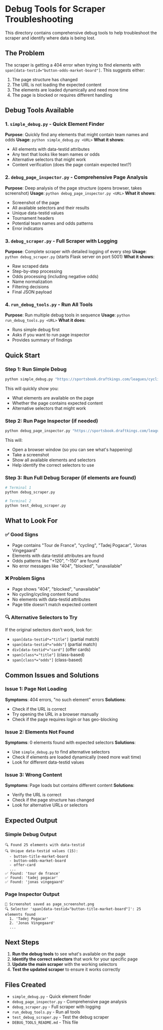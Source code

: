 # Debug Tools for Scraper Troubleshooting

This directory contains comprehensive debug tools to help troubleshoot the scraper and identify where data is being lost.

## The Problem

The scraper is getting a 404 error when trying to find elements with `span[data-testid="button-odds-market-board"]`. This suggests either:
1. The page structure has changed
2. The URL is not loading the expected content
3. The elements are loaded dynamically and need more time
4. The page is blocked or requires different handling

## Debug Tools Available

### 1. `simple_debug.py` - Quick Element Finder
**Purpose**: Quickly find any elements that might contain team names and odds
**Usage**: `python simple_debug.py <URL>`
**What it shows**:
- All elements with data-testid attributes
- Any text that looks like team names or odds
- Alternative selectors that might work
- Content verification (does the page contain expected text?)

### 2. `debug_page_inspector.py` - Comprehensive Page Analysis
**Purpose**: Deep analysis of the page structure (opens browser, takes screenshot)
**Usage**: `python debug_page_inspector.py <URL>`
**What it shows**:
- Screenshot of the page
- All available selectors and their results
- Unique data-testid values
- Tournament headers
- Potential team names and odds patterns
- Error indicators

### 3. `debug_scraper.py` - Full Scraper with Logging
**Purpose**: Complete scraper with detailed logging of every step
**Usage**: `python debug_scraper.py` (starts Flask server on port 5001)
**What it shows**:
- Raw scraped data
- Step-by-step processing
- Odds processing (including negative odds)
- Name normalization
- Filtering decisions
- Final JSON payload

### 4. `run_debug_tools.py` - Run All Tools
**Purpose**: Run multiple debug tools in sequence
**Usage**: `python run_debug_tools.py <URL>`
**What it does**:
- Runs simple debug first
- Asks if you want to run page inspector
- Provides summary of findings

## Quick Start

### Step 1: Run Simple Debug
```bash
python simple_debug.py "https://sportsbook.draftkings.com/leagues/cycling/1000001/tour-de-france-2026"
```

This will quickly show you:
- What elements are available on the page
- Whether the page contains expected content
- Alternative selectors that might work

### Step 2: Run Page Inspector (if needed)
```bash
python debug_page_inspector.py "https://sportsbook.draftkings.com/leagues/cycling/1000001/tour-de-france-2026"
```

This will:
- Open a browser window (so you can see what's happening)
- Take a screenshot
- Show all available elements and selectors
- Help identify the correct selectors to use

### Step 3: Run Full Debug Scraper (if elements are found)
```bash
# Terminal 1
python debug_scraper.py

# Terminal 2
python test_debug_scraper.py
```

## What to Look For

### ✅ Good Signs
- Page contains "Tour de France", "cycling", "Tadej Pogacar", "Jonas Vingegaard"
- Elements with data-testid attributes are found
- Odds patterns like "+120", "-150" are found
- No error messages like "404", "blocked", "unavailable"

### ❌ Problem Signs
- Page shows "404", "blocked", "unavailable"
- No cycling/cycling content found
- No elements with data-testid attributes
- Page title doesn't match expected content

### 🔍 Alternative Selectors to Try
If the original selectors don't work, look for:
- `span[data-testid*="title"]` (partial match)
- `span[data-testid*="odds"]` (partial match)
- `div[data-testid*="card"]` (offer cards)
- `span[class*="title"]` (class-based)
- `span[class*="odds"]` (class-based)

## Common Issues and Solutions

### Issue 1: Page Not Loading
**Symptoms**: 404 errors, "no such element" errors
**Solutions**:
- Check if the URL is correct
- Try opening the URL in a browser manually
- Check if the page requires login or has geo-blocking

### Issue 2: Elements Not Found
**Symptoms**: 0 elements found with expected selectors
**Solutions**:
- Use `simple_debug.py` to find alternative selectors
- Check if elements are loaded dynamically (need more wait time)
- Look for different data-testid values

### Issue 3: Wrong Content
**Symptoms**: Page loads but contains different content
**Solutions**:
- Verify the URL is correct
- Check if the page structure has changed
- Look for alternative URLs or selectors

## Expected Output

### Simple Debug Output
```
🔍 Found 25 elements with data-testid
🔍 Unique data-testid values (15):
  - button-title-market-board
  - button-odds-market-board
  - offer-card
  ...
✅ Found: 'tour de france'
✅ Found: 'tadej pogacar'
✅ Found: 'jonas vingegaard'
```

### Page Inspector Output
```
📸 Screenshot saved as page_screenshot.png
🔍 Selector 'span[data-testid="button-title-market-board"]': 25 elements found
  1. 'Tadej Pogacar'
  2. 'Jonas Vingegaard'
  ...
```

## Next Steps

1. **Run the debug tools** to see what's available on the page
2. **Identify the correct selectors** that work for your specific page
3. **Update the main scraper** with the working selectors
4. **Test the updated scraper** to ensure it works correctly

## Files Created

- `simple_debug.py` - Quick element finder
- `debug_page_inspector.py` - Comprehensive page analysis
- `debug_scraper.py` - Full scraper with logging
- `run_debug_tools.py` - Run all tools
- `test_debug_scraper.py` - Test the debug scraper
- `DEBUG_TOOLS_README.md` - This file
